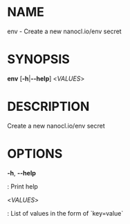# NAME

env - Create a new nanocl.io/env secret

# SYNOPSIS

**env** \[**-h**\|**\--help**\] \<*VALUES*\>

# DESCRIPTION

Create a new nanocl.io/env secret

# OPTIONS

**-h**, **\--help**

:   Print help

\<*VALUES*\>

:   List of values in the form of \`key=value\`
